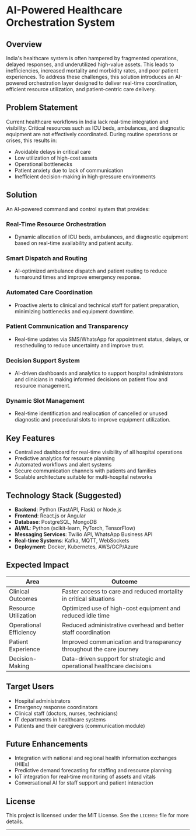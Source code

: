 
# AI-Powered Healthcare Orchestration System

## Overview

India's healthcare system is often hampered by fragmented operations, delayed responses, and underutilized high-value assets. This leads to inefficiencies, increased mortality and morbidity rates, and poor patient experiences. To address these challenges, this solution introduces an AI-powered orchestration layer designed to deliver real-time coordination, efficient resource utilization, and patient-centric care delivery.

## Problem Statement

Current healthcare workflows in India lack real-time integration and visibility. Critical resources such as ICU beds, ambulances, and diagnostic equipment are not effectively coordinated. During routine operations or crises, this results in:

* Avoidable delays in critical care
* Low utilization of high-cost assets
* Operational bottlenecks
* Patient anxiety due to lack of communication
* Inefficient decision-making in high-pressure environments

## Solution

An AI-powered command and control system that provides:

### Real-Time Resource Orchestration

* Dynamic allocation of ICU beds, ambulances, and diagnostic equipment based on real-time availability and patient acuity.

### Smart Dispatch and Routing

* AI-optimized ambulance dispatch and patient routing to reduce turnaround times and improve emergency response.

### Automated Care Coordination

* Proactive alerts to clinical and technical staff for patient preparation, minimizing bottlenecks and equipment downtime.

### Patient Communication and Transparency

* Real-time updates via SMS/WhatsApp for appointment status, delays, or rescheduling to reduce uncertainty and improve trust.

### Decision Support System

* AI-driven dashboards and analytics to support hospital administrators and clinicians in making informed decisions on patient flow and resource management.

### Dynamic Slot Management

* Real-time identification and reallocation of cancelled or unused diagnostic and procedural slots to improve equipment utilization.

## Key Features

* Centralized dashboard for real-time visibility of all hospital operations
* Predictive analytics for resource planning
* Automated workflows and alert systems
* Secure communication channels with patients and families
* Scalable architecture suitable for multi-hospital networks

## Technology Stack (Suggested)

* **Backend**: Python (FastAPI, Flask) or Node.js
* **Frontend**: React.js or Angular
* **Database**: PostgreSQL, MongoDB
* **AI/ML**: Python (scikit-learn, PyTorch, TensorFlow)
* **Messaging Services**: Twilio API, WhatsApp Business API
* **Real-time Systems**: Kafka, MQTT, WebSockets
* **Deployment**: Docker, Kubernetes, AWS/GCP/Azure

## Expected Impact

| Area                   | Outcome                                                                |
| ---------------------- | ---------------------------------------------------------------------- |
| Clinical Outcomes      | Faster access to care and reduced mortality in critical situations     |
| Resource Utilization   | Optimized use of high-cost equipment and reduced idle time             |
| Operational Efficiency | Reduced administrative overhead and better staff coordination          |
| Patient Experience     | Improved communication and transparency throughout the care journey    |
| Decision-Making        | Data-driven support for strategic and operational healthcare decisions |

## Target Users

* Hospital administrators
* Emergency response coordinators
* Clinical staff (doctors, nurses, technicians)
* IT departments in healthcare systems
* Patients and their caregivers (communication module)

## Future Enhancements

* Integration with national and regional health information exchanges (HIEs)
* Predictive demand forecasting for staffing and resource planning
* IoT integration for real-time monitoring of assets and vitals
* Conversational AI for staff support and patient interaction


## License

This project is licensed under the MIT License. See the `LICENSE` file for more details.

---

